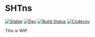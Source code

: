 # SHTns

[![Stable](https://img.shields.io/badge/docs-stable-blue.svg)](https://fgerick.github.io/SHTns.jl/stable)
[![Dev](https://img.shields.io/badge/docs-dev-blue.svg)](https://fgerick.github.io/SHTns.jl/dev)
[![Build Status](https://github.com/fgerick/SHTns.jl/actions/workflows/CI.yml/badge.svg?branch=main)](https://github.com/fgerick/SHTns.jl/actions/workflows/CI.yml?query=branch%3Amaster)
[![Codecov](https://codecov.io/gh/fgerick/SHTns.jl/branch/master/graph/badge.svg)](https://codecov.io/gh/fgerick/SHTns.jl)

This is WIP.

